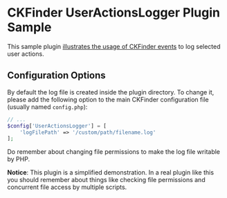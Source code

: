 # CKFinder UserActionsLogger Plugin Sample

This sample plugin [illustrates the usage of CKFinder events](http://docs.cksource.com/ckfinder3-php/howto.html#howto_logging_actions) to log selected user actions.

## Configuration Options

By default the log file is created inside the plugin directory. To change it,
please add the following option to the main CKFinder configuration file (usually named `config.php`):

```php
// ...
$config['UserActionsLogger'] = [
    'logFilePath' => '/custom/path/filename.log'
];
```

Do remember about changing file permissions to make the log file writable by PHP.

**Notice**: This plugin is a simplified demonstration. In a real plugin like this you should remember about
things like checking file permissions and concurrent file access by multiple scripts.
